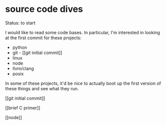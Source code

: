 # source code dives

Status: to start

I would like to read some code bases. In particular, I'm interested in looking at the first commit for these projects:

- python
- git - [[git initial commit]]
- linux
- node
- llvm/clang
- posix

In some of these projects, it'd be nice to actually boot up the first version of these things and see what they run.

[[git initial commit]]

[[brief C primer]]

[[node]]
